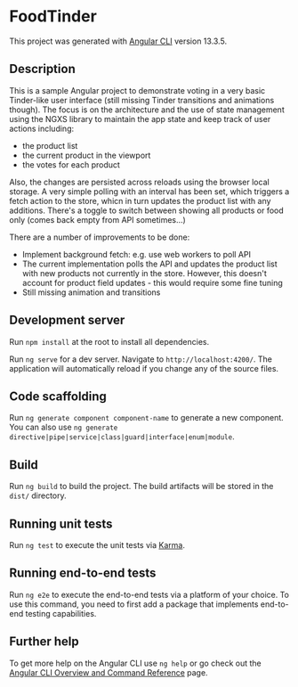 # FoodTinder

This project was generated with [Angular CLI](https://github.com/angular/angular-cli) version 13.3.5.

## Description

This is a sample Angular project to demonstrate voting in a very basic Tinder-like user interface (still missing Tinder transitions and animations though).
The focus is on the architecture and the use of state management using the NGXS library to maintain the app state and keep track of user actions including:
 - the product list 
 - the current product in the viewport
 - the votes for each product
 
Also, the changes are persisted across reloads using the browser local storage. A very simple polling with an interval has been set, which triggers a fetch action to the store, whicn in turn updates the product list with any additions. There's a toggle to switch between showing all products or food only (comes back empty from API sometimes...)

There are a number of improvements to be done:
- Implement background fetch: e.g. use web workers to poll API
- The current implementation polls the API and updates the product list with new products not currently in the store. However, this doesn't account for product field updates - this would require some fine tuning
- Still missing animation and transitions


## Development server
Run `npm install` at the root to install all dependencies.

Run `ng serve` for a dev server. Navigate to `http://localhost:4200/`. The application will automatically reload if you change any of the source files.

## Code scaffolding

Run `ng generate component component-name` to generate a new component. You can also use `ng generate directive|pipe|service|class|guard|interface|enum|module`.

## Build

Run `ng build` to build the project. The build artifacts will be stored in the `dist/` directory.

## Running unit tests

Run `ng test` to execute the unit tests via [Karma](https://karma-runner.github.io).

## Running end-to-end tests

Run `ng e2e` to execute the end-to-end tests via a platform of your choice. To use this command, you need to first add a package that implements end-to-end testing capabilities.

## Further help

To get more help on the Angular CLI use `ng help` or go check out the [Angular CLI Overview and Command Reference](https://angular.io/cli) page.
